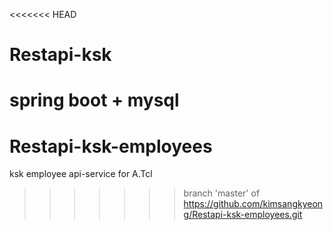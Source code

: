 <<<<<<< HEAD
# Restapi-ksk
spring boot + mysql
=======
# Restapi-ksk-employees
ksk employee api-service for A.Tcl
>>>>>>> branch 'master' of https://github.com/kimsangkyeong/Restapi-ksk-employees.git
